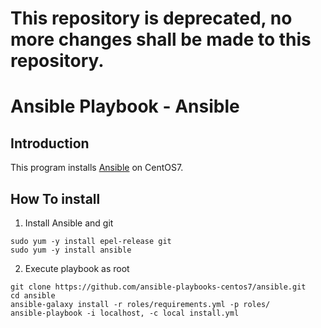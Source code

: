 # This repository is deprecated, no more changes shall be made to this repository.

# Ansible Playbook - Ansible

## Introduction

This program installs [Ansible](https://github.com/ansible/ansible) on CentOS7.

## How To install

1. Install Ansible and git

```
sudo yum -y install epel-release git
sudo yum -y install ansible
```

2. Execute playbook as root

```
git clone https://github.com/ansible-playbooks-centos7/ansible.git
cd ansible
ansible-galaxy install -r roles/requirements.yml -p roles/
ansible-playbook -i localhost, -c local install.yml
```
